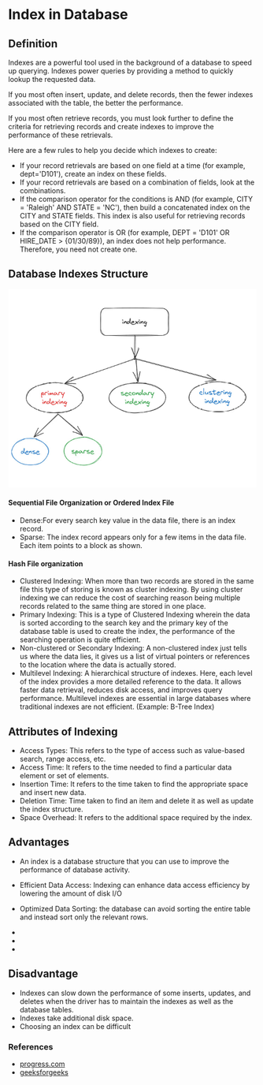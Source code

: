 # Index in Database

## Definition
Indexes are a powerful tool used in the background of a database to speed up querying. Indexes power queries by providing a method to quickly lookup the requested data.

If you most often insert, update, and delete records, then the fewer indexes associated with the table, the better the performance. 

If you most often retrieve records, you must look further to define the criteria for retrieving records and create indexes to improve the performance of these retrievals.

Here are a few rules to help you decide which indexes to create:

- If your record retrievals are based on one field at a time (for example, dept='D101'), create an index on these fields.
- If your record retrievals are based on a combination of fields, look at the combinations.
- If the comparison operator for the conditions is AND (for example, CITY = 'Raleigh' AND STATE = 'NC'), then build a concatenated index on the CITY and STATE fields. This index is also useful for retrieving records based on the CITY field.
- If the comparison operator is OR (for example, DEPT = 'D101' OR HIRE_DATE > {01/30/89}), an index does not help performance. Therefore, you need not create one.

## Database Indexes Structure
![Data Base indexes Structure](./images/db_index_strcture.jpg)

#### Sequential File Organization or Ordered Index File
- Dense:For every search key value in the data file, there is an index record.
- Sparse: The index record appears only for a few items in the data file. Each item points to a block as shown. 

#### Hash File organization
- Clustered Indexing: When more than two records are stored in the same file this type of storing is known as cluster indexing. By using cluster indexing we can reduce the cost of searching reason being multiple records related to the same thing are stored in one place.
- Primary Indexing: This is a type of Clustered Indexing wherein the data is sorted according to the search key and the primary key of the database table is used to create the index, the performance of the searching operation is quite efficient. 
- Non-clustered or Secondary Indexing: A non-clustered index just tells us where the data lies, it gives us a list of virtual pointers or references to the location where the data is actually stored. 
- Multilevel Indexing: A hierarchical structure of indexes. Here, each level of the index provides a more detailed reference to the data. It allows faster data retrieval, reduces disk access, and improves query performance. Multilevel indexes are essential in large databases where traditional indexes are not efficient. (Example: B-Tree Index)

## Attributes of Indexing
- Access Types: This refers to the type of access such as value-based search, range access, etc.
- Access Time: It refers to the time needed to find a particular data element or set of elements.
- Insertion Time: It refers to the time taken to find the appropriate space and insert new data.
- Deletion Time: Time taken to find an item and delete it as well as update the index structure.
- Space Overhead: It refers to the additional space required by the index.


## Advantages
- An index is a database structure that you can use to improve the performance of database activity.

- Efficient Data Access: Indexing can enhance data access efficiency by lowering the amount of disk I/O
- Optimized Data Sorting: the database can avoid sorting the entire table and instead sort only the relevant rows.
- 
- 
- 
## Disadvantage

- Indexes can slow down the performance of some inserts, updates, and deletes when the driver has to maintain the indexes as well as the database tables.
- Indexes take additional disk space.
- Choosing an index can be difficult



### References
- [progress.com](https://www.progress.com/tutorials/odbc/using-indexes#:~:text=An%20index%20is%20a%20database,single%20field%20name%2C%20like%20EMP_ID.)
- [geeksforgeeks](https://www.geeksforgeeks.org/indexing-in-databases-set-1/)